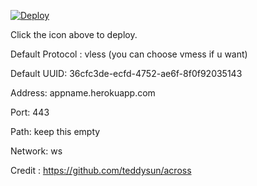 [![Deploy](https://www.herokucdn.com/deploy/button.png)](https://dashboard.heroku.com/new?template=https://github.com/duvindu60/xray-heroku)

Click the icon above to deploy.

Default Protocol : vless (you can choose vmess if u want)

Default UUID: 36cfc3de-ecfd-4752-ae6f-8f0f92035143

Address: appname.herokuapp.com

Port: 443

Path: keep this empty

Network: ws

Credit : https://github.com/teddysun/across
